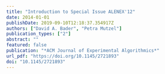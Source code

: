 ```yaml
---
title: "Introduction to Special Issue ALENEX'12"
date: 2014-01-01
publishDate: 2019-09-10T12:18:37.354917Z
authors: ["David A. Bader", "Petra Mutzel"]
publication_types: ["2"]
abstract: ""
featured: false
publication: "*ACM Journal of Experimental Algorithmics*"
url_pdf: "https://doi.org/10.1145/2721893"
doi: "10.1145/2721893"
---
```


